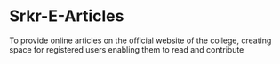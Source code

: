 # Srkr-E-Articles
To provide online articles on the official website of the college, creating space for registered users enabling them to read and contribute
